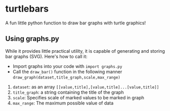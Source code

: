 # turtlebars
A fun little python function to draw bar graphs with turtle graphics!

## Using graphs.py

While it provides little practical utility, it is capable of generating and storing bar graphs (SVG). Here's how to call it:

* Import graphs into your code with `import graphs.py`
* Call the `draw_bar()` function in the following manner `draw_graph(dataset,title_graph,scale,max_range)`

1. `dataset`: as an array `[[value,title],[value,title]...[value,title]]`
2. `title_graph`: a string containing the title of the graph
3. `scale`: Specifies scale of marked values to be marked in graph
4. `max_range`: The maximum possible value of data

